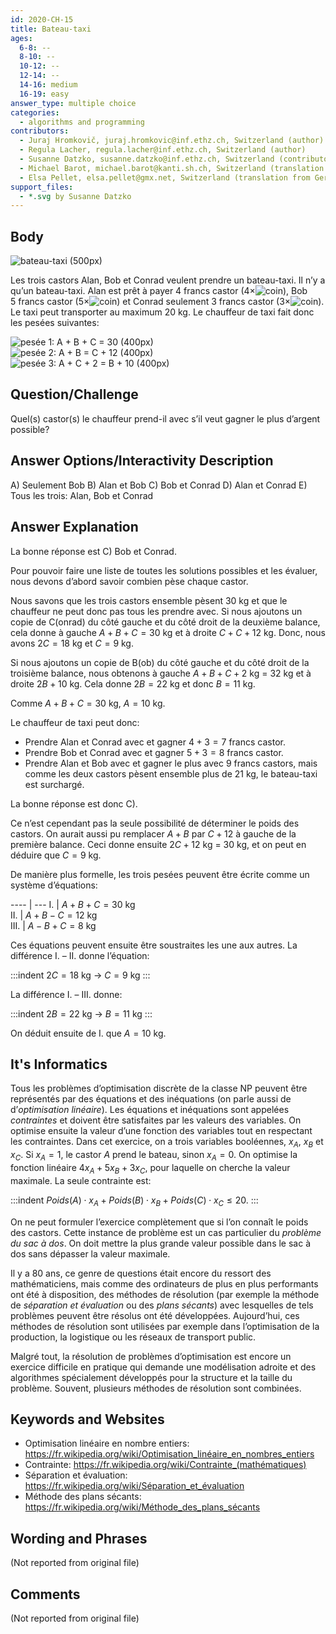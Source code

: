 ```yaml
---
id: 2020-CH-15
title: Bateau-taxi
ages:
  6-8: --
  8-10: --
  10-12: --
  12-14: --
  14-16: medium
  16-19: easy
answer_type: multiple choice
categories:
  - algorithms and programming
contributors:
  - Juraj Hromkovič, juraj.hromkovic@inf.ethz.ch, Switzerland (author)
  - Regula Lacher, regula.lacher@inf.ethz.ch, Switzerland (author)
  - Susanne Datzko, susanne.datzko@inf.ethz.ch, Switzerland (contributor, graphics)
  - Michael Barot, michael.barot@kanti.sh.ch, Switzerland (translation from English into German)
  - Elsa Pellet, elsa.pellet@gmx.net, Switzerland (translation from German into French)
support_files:
  - *.svg by Susanne Datzko
---
```

[coin]: graphics/2020-CH-15_taskbody3.svg "franc castor (20px)"

## Body

![](graphics/2020-CH-15_taskbody2.svg "bateau-taxi (500px)")

Les trois castors Alan, Bob et Conrad veulent prendre un bateau-taxi. Il n’y a qu’un bateau-taxi. Alan est prêt à payer 4 francs castor (4×![coin]), Bob 5 francs castor (5×![coin]) et Conrad seulement 3 francs castor (3×![coin]). Le taxi peut transporter au maximum 20 kg. Le chauffeur de taxi fait donc les pesées suivantes:



![](graphics/2020-CH-15_taskbody4.svg "pesée 1: A + B + C = 30     (400px)")  
![](graphics/2020-CH-15_taskbody5.svg "pesée 2: A + B = C + 12     (400px)")  
![](graphics/2020-CH-15_taskbody6.svg "pesée 3: A + C + 2 = B + 10 (400px)")



## Question/Challenge

Quel(s) castor(s) le chauffeur prend-il avec s’il veut gagner le plus d’argent possible?


## Answer Options/Interactivity Description


 A)  Seulement Bob 
 B)  Alan et Bob
 C)  Bob et Conrad
 D)  Alan et Conrad
 E)  Tous les trois: Alan, Bob et Conrad


## Answer Explanation

La bonne réponse est C) Bob et Conrad.

Pour pouvoir faire une liste de toutes les solutions possibles et les évaluer, nous devons d’abord savoir combien pèse chaque castor.

Nous savons que les trois castors ensemble pèsent 30 kg et que le chauffeur ne peut donc pas tous les prendre avec. Si nous ajoutons un copie de C(onrad) du côté gauche et du côté droit de la deuxième balance, cela donne à gauche $A + B + C = 30$ kg et à droite $C + C + 12$ kg. Donc, nous avons $2C = 18$ kg et $C = 9$ kg.

Si nous ajoutons un copie de B(ob) du côté gauche et du côté droit de la troisième balance, nous obtenons à gauche $A + B + C + 2$ kg = 32 kg et à droite  $2B + 10$ kg. Cela donne $2B = 22$ kg et donc $B = 11$ kg.

Comme $A + B + C = 30$ kg, $A = 10$ kg.

Le chauffeur de taxi peut donc:
 - Prendre Alan et Conrad avec et gagner $4 + 3 = 7$ francs castor.
 - Prendre Bob et Conrad avec et gagner $5 + 3 = 8$ francs castor.
 - Prendre Alan et Bob avec et gagner le plus avec 9 francs castors, mais comme les deux castors pèsent ensemble plus de 21 kg, le bateau-taxi est surchargé.

La bonne réponse est donc C).

Ce n’est cependant pas la seule possibilité de déterminer le poids des castors. On aurait aussi pu remplacer $A + B$ par $C + 12$ à gauche de la première balance. Ceci donne ensuite $2C + 12$ kg = 30 kg, et on peut en déduire que $C = 9$ kg.

De manière plus formelle, les trois pesées peuvent être écrite comme un système d’équations:

---- | ---
I.	 | $A + B + C = 30$ kg  
II.	 | $A + B - C = 12$ kg  
III. | $A - B + C = 8$ kg  

Ces équations peuvent ensuite être soustraites les une aux autres. La différence I. – II. donne l’équation:

:::indent
$2C = 18$ kg → $C = 9$ kg
:::

La différence I. – III. donne:

:::indent
$2B = 22$ kg → $B = 11$ kg
:::

On déduit ensuite de I. que $A = 10$ kg.


## It's Informatics

Tous les problèmes d’optimisation discrète de la classe NP peuvent être représentés par des équations et des inéquations (on parle aussi de d’_optimisation linéaire_). Les équations et inéquations sont appelées _contraintes_ et doivent être satisfaites par les valeurs des variables. On optimise ensuite la valeur d’une fonction des variables tout en respectant les contraintes. Dans cet exercice, on a trois variables booléennes, $x_A$, $x_B$ et $x_C$. Si $x_A = 1$, le castor $A$ prend le bateau, sinon $x_A = 0$. On optimise la fonction linéaire $4x_A + 5x_B + 3x_C$, pour laquelle on cherche la valeur maximale. La seule contrainte est:

:::indent
$Poids(A) \cdot x_A + Poids(B) \cdot x_B + Poids(C) \cdot x_C \leq 20$.
:::

On ne peut formuler l’exercice complètement que si l’on connaît le poids des castors. Cette instance de problème est un cas particulier du _problème du sac à dos_. On doit mettre la plus grande valeur possible dans le sac à dos sans dépasser la valeur maximale.

Il y a 80 ans, ce genre de questions était encore du ressort des mathématiciens, mais comme des ordinateurs de plus en plus performants ont été à disposition, des méthodes de résolution (par exemple la méthode de _séparation et évaluation_ ou des _plans sécants_) avec lesquelles de tels problèmes peuvent être résolus ont été développées. Aujourd’hui, ces méthodes de résolution sont utilisées par exemple dans l’optimisation de la production, la logistique ou les réseaux de transport public.

Malgré tout, la résolution de problèmes d’optimisation est encore un exercice difficile en pratique qui demande une modélisation adroite et des algorithmes spécialement développés pour la structure et la taille du problème. Souvent, plusieurs méthodes de résolution sont combinées.


## Keywords and Websites

 - Optimisation linéaire en nombre entiers: https://fr.wikipedia.org/wiki/Optimisation_linéaire_en_nombres_entiers
 - Contrainte: https://fr.wikipedia.org/wiki/Contrainte_(mathématiques)
 - Séparation et évaluation: https://fr.wikipedia.org/wiki/Séparation_et_évaluation
 - Méthode des plans sécants: https://fr.wikipedia.org/wiki/Méthode_des_plans_sécants


## Wording and Phrases

(Not reported from original file)


## Comments

(Not reported from original file)
